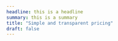 ```yaml
---
headline: this is a headline
summary: this is a summary
title: "Simple and transparent pricing"
draft: false
---
```


